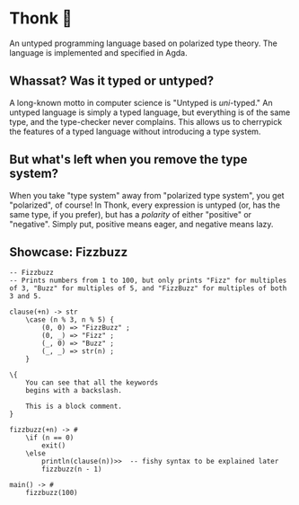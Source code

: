 # Thonk 🤔

An untyped programming language based on polarized type theory. The language is implemented and specified in Agda.

## Whassat? Was it typed or untyped?

A long-known motto in computer science is "Untyped is *uni*-typed." An untyped language is simply a typed language, but everything is of the same type, and the type-checker never complains. This allows us to cherrypick the features of a typed language without introducing a type system.

## But what's left when you remove the type system?

When you take "type system" away from "polarized type system", you get "polarized", of course! In Thonk, every expression is untyped (or, has the same type, if you prefer), but has a *polarity* of either "positive" or "negative". Simply put, positive means eager, and negative means lazy.

## Showcase: Fizzbuzz

```
-- Fizzbuzz
-- Prints numbers from 1 to 100, but only prints "Fizz" for multiples of 3, "Buzz" for multiples of 5, and "FizzBuzz" for multiples of both 3 and 5.

clause(+n) -> str
    \case (n % 3, n % 5) {
        (0, 0) => "FizzBuzz" ;
        (0, _) => "Fizz" ;
        (_, 0) => "Buzz" ;
        (_, _) => str(n) ;
    }

\{
    You can see that all the keywords
    begins with a backslash.

    This is a block comment.
}

fizzbuzz(+n) -> #
    \if (n == 0)
        exit()
    \else
        println(clause(n))>>  -- fishy syntax to be explained later
        fizzbuzz(n - 1)

main() -> #
    fizzbuzz(100)
```



